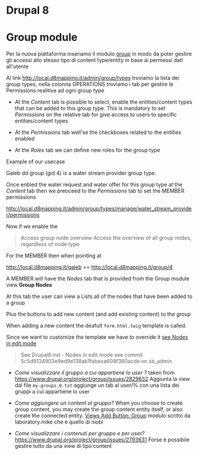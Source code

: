 # Drupal 8


# Group module
Per la nuova piattaforma inseriamo il modulo [group](https://www.drupal.org/project/group) in modo da poter gestire gli accessi allo stesso tipo di content type/entity in base ai permessi dati all'utente


Al link http://local.d8mapping.it/admin/group/types troviamo la lista dei group types, nella colonna OPERATIONS troviamo i tab per gestire le Permissions realitive ad ogni group type

- At the _Content_ tab is possible to select, enable the entities/content types that can be added to this group type.
  This is mandatory to set _Permissions_ on the relative tab for give access to users to specific entities/content types

- At the _Permissions_ tab well'se the checkboxes related to the entities enabled

- At the _Roles_ tab we can define new roles for the group type

Example of our usecase

Galeb dd group (gid 4) is a water stream provider group type.

Once enbled the water request and water offer for this group type at the _Content_ tab then we preoceed to the _Permissions_ tab to set the MEMBER permissions

http://local.d8mapping.it/admin/group/types/manage/water_stream_provider/permissions

Now if we enable the

> Access group node overview
Access the overview of all group nodes, regardless of node type

For the MEMBER then when pointing at

http://local.d8mapping.it/galeb == http://local.d8mapping.it/group/4

A MEMBER will have the _Nodes_ tab that is provided from the Group module view **Group Nodes**

At this tab the user can view a Lists all of the nodes that have been added to a group

Plus the buttons to add new content (and add existing content) to the group

When adding a new content the deafult `form.html.twig` template is called.

Since we want to customize the template we have to override it [see Nodes in edit mode](/technical/theme?id=nodes-in-edit-mode)

> See Drupal8.md - Nodes in edit mode
> see commit 5c5d9134903e9ed9e138ab1fabeca608f360acde on sb_admin


- _Come visualizzare il gruppo a cui appartiene lo user ?_
  taken from https://www.drupal.org/project/group/issues/2829632
  Aggiunta la view dal file `my-groups_0.txt` aggiunge un tab al user/% con una lista dei gruppi a cui appartiene lo user

- _Come aggiungere un content al gruppo?_
  When you choose to create group content, you may create the group content entity itself, or also create the connected entity.
  [Views Add Button: Group](https://www.drupal.org/project/views_add_button_group) modulo scritto da laboratory.mike che è quello di niobi

- _Come visualizzare i contenuti per gruppo e per user?_
  https://www.drupal.org/project/group/issues/2793631
  Forse è possibile gestire tutto da una view di tipo content

